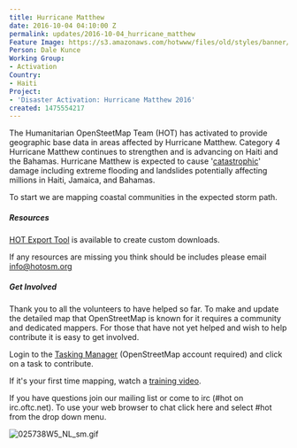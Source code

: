 ```yaml
---
title: Hurricane Matthew
date: 2016-10-04 04:10:00 Z
permalink: updates/2016-10-04_hurricane_matthew
Feature Image: https://s3.amazonaws.com/hotwww/files/old/styles/banner/public/025738W5_NL_sm.gif
Person: Dale Kunce
Working Group:
- Activation
Country:
- Haiti
Project:
- 'Disaster Activation: Hurricane Matthew 2016'
created: 1475554217
---
```


The Humanitarian OpenSteetMap Team (HOT) has activated to provide geographic base data in areas affected by Hurricane Matthew. Category 4 Hurricane Matthew continues to strengthen and is advancing on Haiti and the Bahamas. Hurricane Matthew is expected to cause '[catastrophic](https://weather.com/storms/hurricane/news/hurricane-matthew-caribbean-haiti-jamaica-cuba-bahamas-forecast-oct2)' damage including extreme flooding and landslides potentially affecting millions in Haiti, Jamaica, and Bahamas.

To start we are mapping coastal communities in the expected storm path.

##### **Resources**

[HOT Export Tool](http://export.hotosm.org/) is available to create custom downloads.

If any resources are missing you think should be includes please email [info@hotosm.org](mailto:info@hotosm.org)

##### **Get Involved**

Thank you to all the volunteers to have helped so far. To make and update the detailed map that OpenStreetMap is known for it requires a community and dedicated mappers. For those that have not yet helped and wish to help contribute it is easy to get involved.

Login to the [Tasking Manager](http://tasks.hotosm.org/) (OpenStreetMap account required) and click on a task to contribute.

If it's your first time mapping, watch a [training video](https://www.youtube.com/playlist?list=PLb9506_-6FMHULD9iDUAh-4qpxKdVspnD).

If you have questions join our mailing list or come to irc (#hot on irc.oftc.net). To use your web browser to chat click here and select #hot from the drop down menu.

![025738W5_NL_sm.gif](/uploads/025738W5_NL_sm.gif)